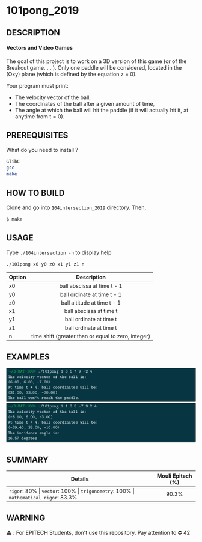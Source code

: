 # 101pong_2019

## DESCRIPTION
#### Vectors and Video Games
The goal of this project is to work on a 3D version of this game (or of the Breakout game. . . ). Only one paddle
will be considered, located in the (Oxy) plane (which is defined by the equation z = 0).

Your program must print:
- The velocity vector of the ball,
- The coordinates of the ball after a given amount of time,
- The angle at which the ball will hit the paddle (if it will actually hit it, at anytime from t = 0).

## PREREQUISITES
What do you need to install ?
```bash
GlibC
gcc
make
```

## HOW TO BUILD
Clone and go into `104intersection_2019` directory.
Then,
```bash
$ make
```

## USAGE
Type `./104intersection -h` to display help
```bash
./101pong x0 y0 z0 x1 y1 z1 n
```
| Option      | Description   |
| ----------- |:-------------:|
|x0 | ball abscissa at time t - 1 |
|y0 | ball ordinate at time t - 1 |
|z0	| ball altitude at time t - 1 |
|x1	| ball abscissa at time t |
|y1	| ball ordinate at time t |
|z1	| ball ordinate at time t |
|n	| time shift (greater than or equal to zero, integer) |

## EXAMPLES
![Example 1](captures/exemple1.png)
![Example 2](captures/exemple2.png)

## SUMMARY
| Details      | Mouli Epitech (%) |
| ------------- |:-------------:|
| `rigor`: 80% \| `vector`: 100% \| `trigonometry`: 100% \| `mathematical rigor`: 83.3% | 90.3% |

## WARNING
:warning: : For EPITECH Students, don't use this repository. Pay attention to :no_entry: 42